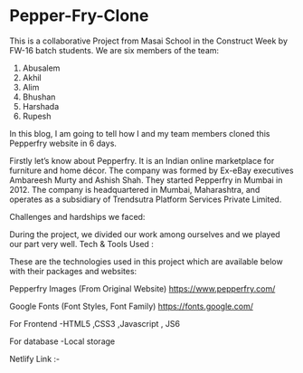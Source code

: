 # Pepper-Fry-Clone
This is a collaborative Project from Masai School in the Construct Week by FW-16 batch students. We are six members of the team:
1. Abusalem
2. Akhil
3. Alim
4. Bhushan
5. Harshada
6. Rupesh

In this blog, I am going to tell how I and my team members cloned this Pepperfry website in 6 days.

Firstly let’s know about Pepperfry. It is an Indian online marketplace for furniture and home décor. The company was formed by Ex-eBay executives Ambareesh Murty and Ashish Shah. They started Pepperfry in Mumbai in 2012. The company is headquartered in Mumbai, Maharashtra, and operates as a subsidiary of Trendsutra Platform Services Private Limited.

Challenges and hardships we faced:

During the project, we divided our work among ourselves and we played our part very well.
Tech & Tools Used :

These are the technologies used in this project which are available below with their packages and websites:

Pepperfry Images (From Original Website) https://www.pepperfry.com/

Google Fonts (Font Styles, Font Family)  https://fonts.google.com/

For Frontend -HTML5 ,CSS3 ,Javascript , JS6

For database -Local storage

Netlify Link :- 
